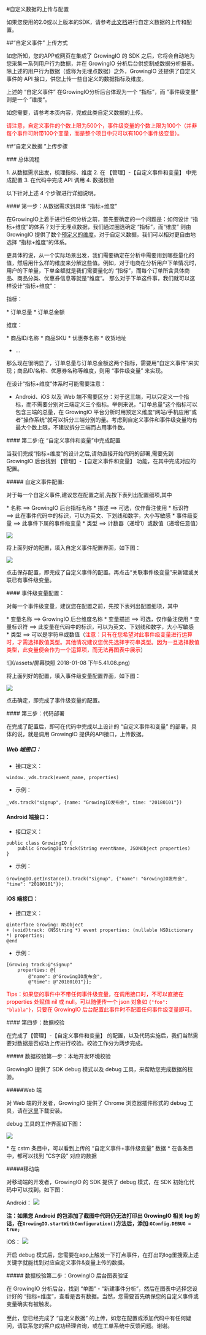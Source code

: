 #自定义数据的上传与配置

如果您使用的2.0或以上版本的SDK，请参考[此文档](https://docs.growingio.com/sdk-20/zidingyi_config/zidingyi_config.html)进行自定义数据的上传和配置。

##“自定义事件” 上传方式

如您所知，您的APP或网页在集成了 GrowingIO 的 SDK 之后，它将会自动地为您采集一系列用户行为数据，并在 GrowingIO 分析后台供您制成数据分析报表。除上述的用户行为数据（或称为无埋点数据）之外，GrowingIO 还提供了自定义事件的 API 接口，供您上传一些自定义的数据指标及维度。

上述的 “自定义事件” 在GrowingIO分析后台体现为一个 “指标”，而 ”事件级变量“ 则是一个 ”维度“。

如您需要，请参考本页内容，完成此类自定义数据的上传。

<font color=red> 请注意，自定义事件的个数上限为500个，事件级变量的个数上限为100个（并非每个事件可附带100个变量，而是整个项目中只可以有100个事件级变量）。 </font>

##“自定义数据 ”上传步骤

### 总体流程

1. 从数据需求出发，梳理指标、维度
2. 在 【管理】-【自定义事件和变量】 中完成配置
3. 在代码中完成 API 调用
4. 数据校验

以下针对上述 4 个步骤进行详细说明。

#### 第一步：从数据需求到具体 “指标+维度”

在GrowingIO上着手进行任何分析之前，首先要确定的一个问题是：如何设计 “指标+维度”的体系？对于无埋点数据，我们通过圈选确定 “指标”，而“维度” 则由 GrowingIO 提供了数个[预定义的维度](https://docs.growingio.com/growingio-shu-ju-mo-xing/yu-ding-yi-wei-du.html)。对于自定义数据，我们可以相对更自由地选择 “指标+维度”的体系。

更具体的说，从一个实际场景出发，我们需要确定在分析中需要用到哪些量化的值，然后用什么样的维度来分解这些值。例如，对于电商在分析用户下单情况时，用户的下单量，下单金额就是我们需要量化的 “指标”，而每个订单所含具体商品、商品分类、优惠券信息等就是“维度”。 那么对于下单这件事，我们就可以这样设计“指标+维度”：

指标：

* 订单总量
* 订单总金额

维度：

* 商品ID/名称
* 商品SKU
* 优惠券名称
* 收货地址
* ...

那么现在很明显了，订单总量与订单总金额这两个指标，需要用“自定义事件”来实现；商品ID/名称、优惠券名称等维度，则用 “事件级变量” 来实现。

在设计“指标+维度”体系时可能需要注意：

* Android、iOS 以及 Web 端不需要区分：对于这三端，可以只定义一个指标，而不需要分别对三端定义三个指标。举例来说，“订单总量”这个指标可以包含三端的总量，在 GrowingIO 平台分析时用预定义维度“网站/手机应用”或者“操作系统”就可以拆分三端分别的量。考虑到自定义事件和事件级变量均有最大个数上限，不建议拆分三端而占用事件数。

#### 第二步:在 “自定义事件和变量”中完成配置

当我们完成“指标+维度”的设计之后,请勿直接开始代码的部署,需要先到 GrowingIO 后台找到 【管理】-【自定义事件和变量】  功能，在其中完成对应的配置。

##### 自定义事件配置:

对于每一个自定义事件,建议您在配置之前,先按下表列出配置细项,其中

* 名称 ==&gt; GrowingIO 后台指标名称
* 描述 ==&gt; 可选，仅作备注使用
* 标识符 ==&gt; 此在事件代码中的标识，可以为英文、下划线和数字，大小写敏感
* 事件级变量 ==&gt; 此事件下属的事件级变量
* 类型 ==&gt; 计数器（递增1）或数值（递增任意值）

![](/sdk-20/zidingyi_config/3.png)

将上面列好的配置，填入自定义事件配置界面，如下图：

![](/SDK/zidingyi_config_1.x/1.png)

点击保存配置，即完成了自定义事件的配置。再点击“关联事件级变量”来新建或关联已有事件级变量。

#### 事件级变量配置：

对每一个事件级变量，建议您在配置之前，先按下表列出配置细项，其中

* 变量名称 ==&gt; GrowingIO 后台维度名称
* 变量描述 ==&gt; 可选，仅作备注使用
* 变量标识符 ==&gt; 此变量在代码中的标识，可以为英文、下划线和数字，大小写敏感
* 类型 ==&gt; 可以是字符串或数值（<font color=red>注意：只有在您希望对此事件级变量进行运算时，才需选择数值类型。其他情况建议您优先选择字符串类型。因为一旦选择数值类型，此变量便会作为一个运算项，而无法再图表中展示</font>）

![](/assets/屏幕快照 2018-01-08 下午5.41.08.png)

将上面列好的配置，填入事件级变量配置界面，如下图：

![](/SDK/zidingyi_config_1.x/2.png)

点击确定，即完成了事件级变量的配置。


#### 第三步：代码部署

在完成了配置后，即可在代码中完成以上设计的 “自定义事件和变量” 的部署。具体的说，就是调用 GrowingIO 提供的API接口，上传数据。

##### Web 端接口：
* 接口定义：
	
```
window._vds.track(event_name, properties)
```

* 示例：
	
```
_vds.track("signup", {name: "GrowingIO发布会", time: "20180101"})
```
#### Android 端接口：
* 接口定义：

```
public class GrowingIO {
	public GrowingIO track(String eventName, JSONObject properties)
}
```
* 示例：

```
GrowingIO.getInstance().track("signup", {"name": "GrowingIO发布会", "time": "20180101"});
```

#### iOS 端接口：
* 接口定义：

```
@interface Growing: NSObject
+ (void)track: (NSString *) event properties: (nullable NSDictionary *) properties;
@end
```
* 示例：

```
[Growing track:@"signup"
	properties: @{
		@"name": @"GrowingIO发布会",
		@"time": @"20180101"}];
```

<font color=red>Tips：如果您的事件中不带任何事件级变量，在调用接口时，不可以直接在 properties 处赋值 nil 或 null。可以随便传一个 json 对象如 `{"foo": "blabla"}`，只要在 GrowingIO 后台配置此事件时不配置任何事件级变量即可。</font>

#### 第四步：数据校验

在完成了【管理】-【自定义事件和变量】 的配置，以及代码实施后，我们当然需要对数据是否成功上传进行校验。校验工作分为两步完成。

##### 数据校验第一步：本地开发环境校验

GrowingIO 提供了 SDK debug 模式以及 debug 工具，来帮助您完成数据的校验。

#####Web 端

对 Web 端的开发者，GrowingIO 提供了 Chrome 浏览器插件形式的 debug 工具，请在[这里](https://docs.growingio.com/growingio-web-debugger.html)下载安装。

debug 工具的工作界面如下图：

![](https://docs.growingio.com/assets/WebDebuggerInstall5.png)

* 在 cstm 条目中，可以看到上传的 “自定义事件+事件级变量” 数据
* 在各条目中，都可以找到 “CS字段” 对应的数据

#####移动端

对移动端的开发者，GrowingIO 的 SDK 提供了 debug 模式，在 SDK 初始化代码中可以找到。如下图：

Android：
![](/sdk-20/zidingyi_config/12.jpeg)

__注：如果您 Android 的包添加了截图中代码仍无法打印出 GrowingIO 相关 log 的话，在`GrowingIO.startWithConfiguration()`方法后，添加:`GConfig.DEBUG = true;`__

iOS：
![](/sdk-20/zidingyi_config/13.jpeg)

开启 debug 模式后，您需要在app上触发一下打点事件，在打出的log里搜索上述关键字就能找到对应自定义事件&变量上传的数据。

##### 数据校验第二步：GrowingIO 后台图表验证

在 GrowingIO 分析后台，找到 “单图” - “新建事件分析”，然后在图表中选择您设计好的 “指标+维度”，查看是否有数据。当然，您需要首先确保您的自定义事件或变量确实有被触发。
<br />
<br />
至此，您已经完成了 “自定义数据” 的上传，如您在配置或添加代码中有任何疑问，请联系您的客户成功经理咨询，或在工单系统中反馈问题。谢谢。

